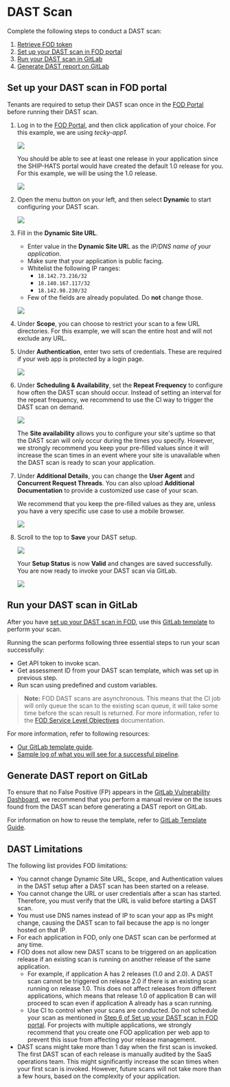 # DAST Scan

Complete the following steps to conduct a DAST scan:

1. [Retrieve FOD token](fod/fod-retrieve-information)
1. [Set up your DAST scan in FOD portal](#set-up-your-dast-scan-in-fod-portal)
1. [Run your DAST scan in GitLab](#run-your-dast-scan-in-gitlab)
1. [Generate DAST report on GitLab](#generate-dast-report-on-gitlab)

## Set up your DAST scan in FOD portal
Tenants are required to setup their DAST scan once in the [FOD Portal](https://www.sgp.fortify.com/) before running their DAST scan.

1. Log in to the [FOD Portal](https://www.sgp.fortify.com/), and then click application of your choice. For this example, we are using *tecky-app1*.

    ![](./images/fod-apps.png)

    You should be able to see at least one release in your application since the SHIP-HATS portal would have created the default 1.0 release for you. For this example, we will be using the 1.0 release.

    ![](./images/fod-releases.png)

1. Open the menu button on your left, and then select **Dynamic** to start configuring your DAST scan.
    
    ![](./images/fod-dynamic.png)

1. Fill in the **Dynamic Site URL**. 
    - Enter value in the **Dynamic Site UR**L as the *IP/DNS name of your application*. 
    - Make sure that your application is public facing. 
    - Whitelist the following IP ranges: 
        - ```18.142.73.216/32```
        - ```18.140.167.117/32```
        - ```18.142.98.230/32```
    - Few of the fields are already populated. Do **not** change those. 

    ![](./images/fod-dynamic-scan-setup.png)

1. Under **Scope**, you can choose to restrict your scan to a few URL directories. For this example, we will scan the entire host and will not exclude any URL. 

1. Under **Authentication**, enter two sets of credentials. These are required if your web app is protected by a login page. 
    
    ![](./images/fod-dast-scope.png)

1. Under **Scheduling & Availability**, set the **Repeat Frequency** to configure how often the DAST scan should occur. Instead of setting an interval for the repeat frequency, we recommend to use the CI way to trigger the DAST scan on demand.

    ![](./images/fod-dast-schedule-availability.png)

    The **Site availability** allows you to configure your site's uptime so that the DAST scan will only occur during the times you specify. However, we strongly recommend you keep your pre-filled values since it will increase the scan times in an event where your site is unavailable when the DAST scan is ready to scan your application.

1. Under **Additional Details**, you can change the **User Agent** and **Concurrent Request Threads**. You can also upload **Additional Documentation** to provide a customized use case of your scan. 
    
    We recommend that you keep the pre-filled values as they are, unless you have a very specific use case to use a mobile browser.
    
    ![](./images/fod-dast-add-details.png)

1. Scroll to the top to **Save** your DAST setup.
    
    ![](./images/fod-dast-incomplete.png)

    Your **Setup Status** is now **Valid** and changes are saved successfully. You are now ready to invoke your DAST scan via GitLab.
    
    ![](./images/fod-dast-valid.png)



## Run your DAST scan in GitLab

After you have [set up your DAST scan in FOD](#set-up-your-dast-scan-in-fod-portal), use this [GitLab template](https://gts.gitlab-dedicated.systems/templates/ship-hats-templates/-/blob/main/templates/.gitlab-ci-run-fod-dast.yml) to perform your scan.

Running the scan performs following three essential steps to run your scan successfully:

- Get API token to invoke scan.
- Get assessment ID from your DAST scan template, which was set up in previous step.
- Run scan using predefined and custom variables.

> **Note:** FOD DAST scans are asynchronous. This means that the CI job will only queue the scan to the existing scan queue, it will take some time before the scan result is returned. For more information, refer to the [FOD Service Level Objectives](fod/fod-slo) documentation.

For more information, refer to following resources:
- [Our GitLab template guide](https://gts.gitlab-dedicated.systems/templates/ship-hats-templates/-/tree/main/templates#file-gitlab-ci-run-fod-dastyml).
- [Sample log of what you will see for a successful pipeline](https://gts.gitlab-dedicated.systems/templates/ship-hats-templates/-/jobs/42363).

## Generate DAST report on GitLab

To ensure that no False Positive (FP) appears in the [GitLab Vulnerability Dashboard](https://docs.gitlab.com/ee/user/application_security/security_dashboard/), we recommend that you perform a manual review on the issues found from the DAST scan before generating a DAST report on GitLab. 

For information on how to reuse the template, refer to [GitLab Template Guide](https://gts.gitlab-dedicated.systems/templates/ship-hats-templates/-/tree/main/templates#file-gitlab-ci-create-fod-reportyml).

<!-- as per confluence - TODO: Add screenshot of Gitlab Vulnerability Dashboard -->

## DAST Limitations

The following list provides FOD limitations:

- You cannot change Dynamic Site URL, Scope, and Authentication values in the DAST setup after a DAST scan has been started on a release. <!--Previously in WIE, users are able to whitelist site URLs and start new scans with different whitelisted URLs. Users are also able to use different login macros.-->
- You cannot change the URL or user credentials after a scan has started. Therefore, you must verify that the URL is valid before starting a DAST scan.
- You must use DNS names instead of IP to scan your app as IPs might change, causing the DAST scan to fail because the app is no longer hosted on that IP. <!--In the worst case scenario, users will have to delete the release and recreate in order to create a new DAST setup.-->
- For each application in FOD, only one DAST scan can be performed at any time.	<!--Previously in WIE, users are able to trigger multiple DAST scans which are queued and handled based on the availability of sensors hosted in the SHIP-HATS environment.-->
- FOD does not allow new DAST scans to be triggered on an application release if an existing scan is running on another release of the same application. 
    - For example, if application A has 2 releases (1.0 and 2.0). A DAST scan cannot be triggered on release 2.0 if there is an existing scan running on release 1.0. This does not affect releases from different applications, which means that release 1.0 of application B can will proceed to scan even if application A already has a scan running.
    - Use CI to control when your scans are conducted. Do not schedule your scan as mentioned in [Step 6 of Set up your DAST scan in FOD portal](#set-up-your-dast-scan-in-fod-portal). For projects with multiple applications, we strongly recommend that you create one FOD application per web app to prevent this issue from affecting your release management.
- DAST scans might take more than 1 day when the first scan is invoked. The first DAST scan of each release is manually audited by the SaaS operations team. This might significantly increase the scan times when your first scan is invoked. However, future scans will not take more than a few hours, based on the complexity of your application.

